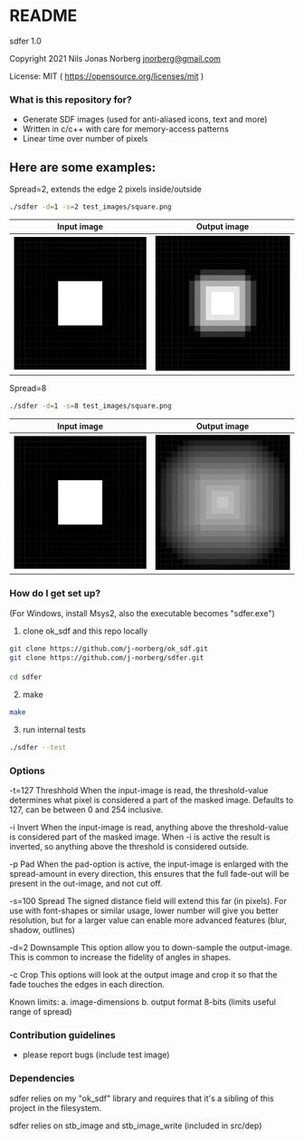 # README #

sdfer 1.0

Copyright 2021 Nils Jonas Norberg jnorberg@gmail.com

License: MIT ( https://opensource.org/licenses/mit )

### What is this repository for? ###

* Generate SDF images (used for anti-aliased icons, text and more)
* Written in c/c++ with care for memory-access patterns
* Linear time over number of pixels

## Here are some examples: ##

Spread=2, extends the edge 2 pixels inside/outside
```bash
./sdfer -d=1 -s=2 test_images/square.png
```

|  Input image |  Output image | 
|---|---|
| ![](images/square.png?raw=true)  |  ![](images/example1.png?raw=true) |


Spread=8
```bash
./sdfer -d=1 -s=8 test_images/square.png
```

|  Input image |  Output image | 
|---|---|
| ![](images/square.png?raw=true)  |  ![](images/example2.png?raw=true) |


### How do I get set up? ###

(For Windows, install Msys2, also the executable becomes "sdfer.exe")

1. clone ok_sdf and this repo locally
```bash
git clone https://github.com/j-norberg/ok_sdf.git
git clone https://github.com/j-norberg/sdfer.git

cd sdfer
```

2. make
```bash
make
```

3. run internal tests
```bash
./sdfer --test
```

### Options ###


-t=127 Threshhold
	When the input-image is read, the threshold-value determines
	what pixel is considered a part of the masked image. Defaults
	to 127, can be between 0 and 254 inclusive.

-i Invert
	When the input-image is read, anything above the threshold-value
	is considered part of the masked image. When -i is active the
	result is inverted, so anything above the threshold is
	considered outside.

-p Pad
	When the pad-option is active, the input-image is enlarged with
	the spread-amount in every direction, this ensures that the
	full fade-out will be present in the out-image, and not cut off.

-s=100 Spread
	The signed distance field will extend this far (in pixels). For
	use with font-shapes or similar usage, lower number will give
	you better resolution, but for a larger value can enable more
	advanced features (blur, shadow, outlines)

-d=2 Downsample
	This option allow you to down-sample the output-image. This	is
	common to increase the fidelity of angles in shapes.

-c Crop
	This options will look at the output image and crop it so that
	the fade touches the edges in each direction.

Known limits:
	a. image-dimensions
	b. output format 8-bits (limits useful range of spread)

### Contribution guidelines ###

* please report bugs (include test image)

### Dependencies ###

sdfer relies on my "ok_sdf" library and requires that it's a sibling of this project in the filesystem.

sdfer relies on stb_image and stb_image_write (included in src/dep)
